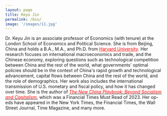 ```yaml
---
layout: page
title: Keyu Jin
permalink: /bio/
image: '/images/11.jpg'
---
```



Dr. Keyu Jin is an associate professor of Economics (with tenure) at the London School of Economics and Political Science. She is from Beijing, China and holds a B.A., M.A., and Ph.D. from <a href="https://www.harvard.edu/" style="color:red;">Harvard University</a>. Her research focuses on international macroeconomics and trade, and the Chinese economy, exploring questions such as technological competition between China and the rest of the world, what governments' optimal policies should be in the context of China's rapid growth and technological advancement, capital flows between China and the rest of the world, and the role of demographics. Her work also includes the international transmission of U.S. monetary and fiscal policy, and how it has changed over time. She is the author of [<span style="color:red; font-style: italic;">The New China Playbook: Beyond Socialism and Capitalism</span>](https://www.keyujin.co/the-new-china-playbook/), which was a Financial Times Must Read of 2023. Her op-eds have appeared in the New York Times, the Financial Times, the Wall Street Journal, Time Magazine, and many more.
